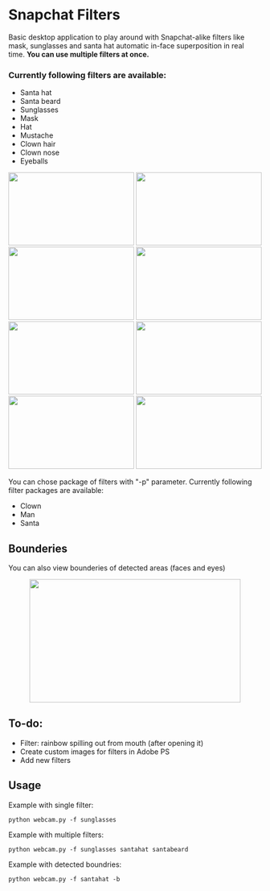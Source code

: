 # Snapchat Filters
Basic desktop application to play around with Snapchat-alike filters like mask, sunglasses and santa hat automatic in-face superposition in real time.
**You can use multiple filters at once.**

### Currently following filters are available:
* Santa hat
* Santa beard
* Sunglasses
* Mask 
* Hat
* Mustache
* Clown hair
* Clown nose
* Eyeballs

<p align="center">
  <img width="250" height="145" src="https://i.imgur.com/bcMhy6o.png">
  <img width="250" height="145" src="https://i.imgur.com/iRJsu0g.png">
  <img width="250" height="145" src="https://i.imgur.com/gd4ALDU.png">
  <img width="250" height="145" src="https://i.imgur.com/0Z2xSyK.png">
  <img width="250" height="145" src="https://i.imgur.com/qWn6QO9.png">
  <img width="250" height="145" src="https://i.imgur.com/Br3VM9P.png">
  <img width="250" height="145" src="https://i.imgur.com/86bLEwz.png">
  <img width="250" height="145" src="https://i.imgur.com/bNOQTIn.png">
</p>

You can chose package of filters with "-p" parameter. 
Currently following filter packages are available:
* Clown
* Man
* Santa

## Bounderies
You can also view bounderies of detected areas (faces and eyes)
<p align="center">
  <img width="420" height="245" src="https://i.imgur.com/ipMHmKi.png">
</p>

## To-do:
* Filter: rainbow spilling out from mouth (after opening it)
* Create custom images for filters in Adobe PS
* Add new filters

## Usage
Example with single filter:
```
python webcam.py -f sunglasses
```
Example with multiple filters:
```
python webcam.py -f sunglasses santahat santabeard
```
Example with detected boundries:
```
python webcam.py -f santahat -b
```
